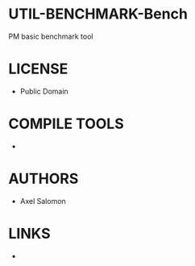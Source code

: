 # UTIL-BENCHMARK-Bench
PM basic benchmark tool

LICENSE
===============
* Public Domain

COMPILE TOOLS
===============
* 
 
AUTHORS
===============
* Axel Salomon

LINKS
===============
* 
